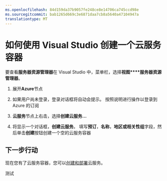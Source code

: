 ```yaml
---
ms.openlocfilehash: 84d159da37b9057fe248ce8e14706ca745ccd98e
ms.sourcegitcommit: bab1265d669c3e6871daa7cb8a5640a47104947a
translationtype: MT
---
```

<properties 
   pageTitle="如何使用 Visual Studio 创建一个云服务容器" 
   description="本文介绍了如何在 Visual Studio 的服务器资源管理器中创建云服务" 
   services="cloud-services" 
   documentationCenter=".net" 
   authors="cawaMS" 
   manager="dwrede" 
   editor=""/>

<tags
   ms.service="cloud-services"
   ms.devlang="dotnet"
   ms.topic="article"
   ms.tgt_pltfrm="na"
   ms.workload="na" 
   ms.date="05/29/2015"
   ms.author="cawa"/>

# 如何使用 Visual Studio 创建一个云服务容器

要查看**服务器资源管理器**在 Visual Studio 中，菜单栏，选择**视图****服务器资源管理器**。 

1.  展开**Azure**节点

2.  如果用户尚未登录，登录对话框将自动会提示。 按照说明进行操作以登录到 Azure 的订阅

3.  **云服务**节点上右击，选择**创建云服务...**

4.  将显示一个对话框，**创建云服务**。 填写**预订**，**名称**，**地区或相关性组**字段，然后单击**创建**按钮创建一个空的云服务容器

## 下一步行动

现在您有了云服务容器，您可以[创建和部署](cloud-services-how-to-create-deploy.md)云服务。
 
测试
